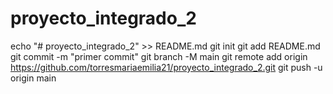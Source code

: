 # proyecto_integrado_2
echo "# proyecto_integrado_2" >> README.md 
git init 
git add README.md 
git commit -m "primer commit" 
git branch -M main 
git remote add origin https://github.com/torresmariaemilia21/proyecto_integrado_2.git
 git push -u origin main
